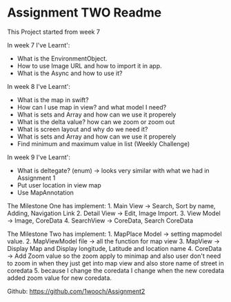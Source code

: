 
#  Assignment TWO Readme

This Project started from week 7

In week 7 I've Learnt':
 - What is the EnvironmentObject.
 - How to use Image URL and how to import it in app.
 - What is the Async and how to use it?

In week 8 I've Learnt':
 - What is the map in swift?
 - How can I use map in view? and what model I need?
 - What is sets and Array and how can we use it properely
 - What is the delta value? how can we zoom or zoom out
 - What is screen layout and why do we need it?
 - What is sets and Array and how can we use it properely
 - Find minimum and maximum value in list (Weekly Challenge)

In week 9 I've Learnt':
 - What is deltegate? (enum) -> looks very similar with what we had in Assignment 1
 - Put user location in view map
 - Use MapAnnotation



 
The Milestone One has implement: 
    1. Main View -> Search, Sort by name, Adding, Navigation Link
    2. Detail View -> Edit, Image Import.
    3. View Model -> Image, CoreData
    4. SearchView -> CoreData, Search CoreData 
    
The Milestone Two has implement: 
    1. MapPlace Model -> setting mapmodel value. 
    2. MapViewModel file -> all the function for map view 
    3. MapView -> Display Map and Display longitude, Latitude and location name
    4. CoreData -> Add Zoom value so the zoom apply to minimap and also user don't need to zoom in when they just get into map view and also store name of street in coredata
    5. because I change the coredata I change when the new coredata added zoom value for new coredata.
    


Github:
https://github.com/1wooch/Assignment2
